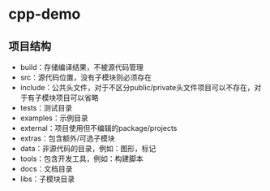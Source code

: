 # cpp-demo

## 项目结构

* build：存储编译结果，不被源代码管理
* src：源代码位置，没有子模块则必须存在
* include：公共头文件，对于不区分public/private头文件项目可以不存在，对于有子模块项目可以省略
* tests：测试目录
* examples：示例目录
* external：项目使用但不编辑的package/projects
* extras：包含额外/可选子模块
* data：非源代码的目录，例如：图形，标记
* tools：包含开发工具，例如：构建脚本
* docs：文档目录
* libs：子模块目录